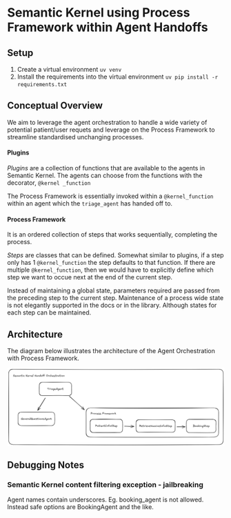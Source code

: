 # Semantic Kernel using Process Framework within Agent Handoffs

## Setup

1. Create a virtual environment `uv venv`
2. Install the requirements into the virtual environment `uv pip install -r requirements.txt`

## Conceptual Overview

We aim to leverage the agent orchestration to handle a wide variety of potential patient/user requets and leverage on the Process Framework to streamline standardised unchanging processes.

#### Plugins

_Plugins_ are a collection of functions that are available to the agents in Semantic Kernel. The agents can choose from the functions with the decorator, `@kernel _function`

The Process Framework is essentially invoked within a `@kernel_function` within an agent which the `triage_agent` has handed off to.

#### Process Framework

It is an ordered collection of steps that works sequentially, completing the process.

_Steps_ are classes that can be defined. Somewhat similar to plugins, if a step only has 1 `@kernel_function` the step defaults to that function. If there are multiple `@kernel_function`, then we would have to explicitly define which step we want to occue next at the end of the current step.

Instead of maintaining a global state, parameters required are passed from the preceding step to the current step. Maintenance of a process wide state is not elegantly supported in the docs or in the library. Although states for each step can be maintained.

## Architecture

The diagram below illustrates the architecture of the Agent Orchestration with Process Framework.

![Orchestration Diagram](./assets/sk%20handoff%20process.png)

## Debugging Notes

### Semantic Kernel content filtering exception - jailbreaking

Agent names contain underscores. Eg. booking_agent is not allowed. Instead safe options are BookingAgent and the like.
